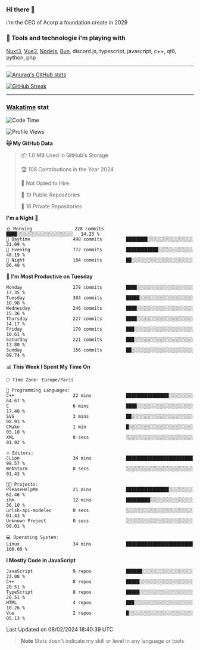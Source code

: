 ### Hi there 👋

i'm the CEO of Acorp a foundation create in 2029  

### 🧰 Tools and technologie i'm playing with

[Nuxt3](https://nuxt.com), [Vue3](https://vuejs.org/), [Nodejs](https://nodejs.org), [Bun](https://bun.sh/), discord.js, typescript, javascript, c++, qt6, python, php

---

[![Anurag's GitHub stats](https://github-readme-stats.vercel.app/api?username=ackimixs&show_icons=true&theme=github_dark&count_private=true)](https://www.ackimixs.xyz)

[![GitHub Streak](https://github-readme-streak-stats.herokuapp.com?user=Ackimixs&theme=github-dark-blue&date_format=j%20M%5B%20Y%5D&mode=weekly)](https://git.io/streak-stats)

---
 
 ### [Wakatime](https://wakatime.com/) stat

<!--START_SECTION:waka-->
![Code Time](http://img.shields.io/badge/Code%20Time-939%20hrs%2018%20mins-blue)

![Profile Views](http://img.shields.io/badge/Profile%20Views-2-blue)

**🐱 My GitHub Data** 

> 📦 1.0 MB Used in GitHub's Storage 
 > 
> 🏆 108 Contributions in the Year 2024
 > 
> 🚫 Not Opted to Hire
 > 
> 📜 19 Public Repositories 
 > 
> 🔑 16 Private Repositories 
 > 
**I'm a Night 🦉** 

```text
🌞 Morning                228 commits         ████░░░░░░░░░░░░░░░░░░░░░   14.23 % 
🌆 Daytime                498 commits         ████████░░░░░░░░░░░░░░░░░   31.09 % 
🌃 Evening                772 commits         ████████████░░░░░░░░░░░░░   48.19 % 
🌙 Night                  104 commits         ██░░░░░░░░░░░░░░░░░░░░░░░   06.49 % 
```
📅 **I'm Most Productive on Tuesday** 

```text
Monday                   278 commits         ████░░░░░░░░░░░░░░░░░░░░░   17.35 % 
Tuesday                  304 commits         █████░░░░░░░░░░░░░░░░░░░░   18.98 % 
Wednesday                246 commits         ████░░░░░░░░░░░░░░░░░░░░░   15.36 % 
Thursday                 227 commits         ████░░░░░░░░░░░░░░░░░░░░░   14.17 % 
Friday                   170 commits         ███░░░░░░░░░░░░░░░░░░░░░░   10.61 % 
Saturday                 221 commits         ███░░░░░░░░░░░░░░░░░░░░░░   13.80 % 
Sunday                   156 commits         ██░░░░░░░░░░░░░░░░░░░░░░░   09.74 % 
```


📊 **This Week I Spent My Time On** 

```text
🕑︎ Time Zone: Europe/Paris

💬 Programming Languages: 
C++                      22 mins             ████████████████░░░░░░░░░   64.67 % 
C                        6 mins              ████░░░░░░░░░░░░░░░░░░░░░   17.40 % 
SVG                      3 mins              ██░░░░░░░░░░░░░░░░░░░░░░░   08.93 % 
CMake                    1 min               █░░░░░░░░░░░░░░░░░░░░░░░░   05.10 % 
XML                      0 secs              ░░░░░░░░░░░░░░░░░░░░░░░░░   01.92 % 

🔥 Editors: 
CLion                    34 mins             █████████████████████████   98.57 % 
WebStorm                 0 secs              ░░░░░░░░░░░░░░░░░░░░░░░░░   01.43 % 

🐱‍💻 Projects: 
PleaseHelpMe             21 mins             ████████████████░░░░░░░░░   62.46 % 
ihm                      12 mins             █████████░░░░░░░░░░░░░░░░   36.10 % 
urlsh-api-modelec        0 secs              ░░░░░░░░░░░░░░░░░░░░░░░░░   01.43 % 
Unknown Project          0 secs              ░░░░░░░░░░░░░░░░░░░░░░░░░   00.01 % 

💻 Operating System: 
Linux                    34 mins             █████████████████████████   100.00 % 
```

**I Mostly Code in JavaScript** 

```text
JavaScript               9 repos             ██████░░░░░░░░░░░░░░░░░░░   23.08 % 
C++                      8 repos             █████░░░░░░░░░░░░░░░░░░░░   20.51 % 
TypeScript               8 repos             █████░░░░░░░░░░░░░░░░░░░░   20.51 % 
HTML                     4 repos             ███░░░░░░░░░░░░░░░░░░░░░░   10.26 % 
Vue                      2 repos             █░░░░░░░░░░░░░░░░░░░░░░░░   05.13 % 
```




 Last Updated on 08/02/2024 18:40:39 UTC
<!--END_SECTION:waka-->

> **Note**
> Stats dosn't indicate my skill or level in any language or tools
